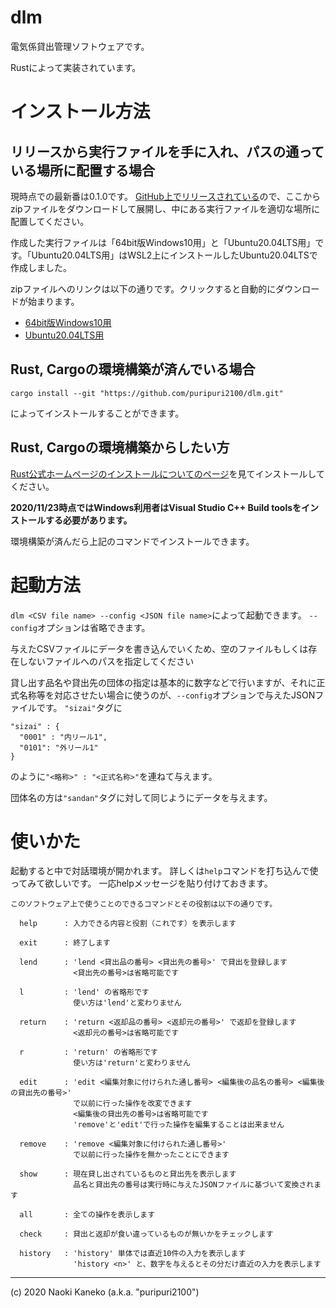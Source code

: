 # dlm

電気係貸出管理ソフトウェアです。

Rustによって実装されています。


# インストール方法


## リリースから実行ファイルを手に入れ、パスの通っている場所に配置する場合

現時点での最新番は0.1.0です。
[GitHub上でリリースされている](https://github.com/puripuri2100/dlm/releases/tag/0.1.0)ので、ここからzipファイルをダウンロードして展開し、中にある実行ファイルを適切な場所に配置してください。

作成した実行ファイルは「64bit版Windows10用」と「Ubuntu20.04LTS用」です。「Ubuntu20.04LTS用」はWSL2上にインストールしたUbuntu20.04LTSで作成しました。

zipファイルへのリンクは以下の通りです。クリックすると自動的にダウンロードが始まります。

- [64bit版Windows10用](https://github.com/puripuri2100/dlm/releases/download/0.1.0/windows10-64bit-2020-11-23.zip)
- [Ubuntu20.04LTS用](https://github.com/puripuri2100/dlm/releases/download/0.1.0/wsl2+ubuntu20.04LTS-2020-11-23.zip)


## Rust, Cargoの環境構築が済んでいる場合

```
cargo install --git "https://github.com/puripuri2100/dlm.git"
```

によってインストールすることができます。


## Rust, Cargoの環境構築からしたい方


[Rust公式ホームページのインストールについてのページ](https://www.rust-lang.org/ja/tools/install)を見てインストールしてください。

**2020/11/23時点ではWindows利用者はVisual Studio C++ Build toolsをインストールする必要があります。**


環境構築が済んだら上記のコマンドでインストールできます。



# 起動方法

`dlm <CSV file name> --config <JSON file name>`によって起動できます。
`--config`オプションは省略できます。

与えたCSVファイルにデータを書き込んでいくため、空のファイルもしくは存在しないファイルへのパスを指定してください

貸し出す品名や貸出先の団体の指定は基本的に数字などで行いますが、それに正式名称等を対応させたい場合に使うのが、`--config`オプションで与えたJSONファイルです。
`"sizai"`タグに

```
"sizai" : {
  "0001" : "内リール1",
  "0101": "外リール1"
}
```

のように`"<略称>" : "<正式名称>"`を連ねて与えます。

団体名の方は`"sandan"`タグに対して同じようにデータを与えます。


# 使いかた


起動すると中で対話環境が開かれます。
詳しくは`help`コマンドを打ち込んで使ってみて欲しいです。
一応helpメッセージを貼り付けておきます。


```
このソフトウェア上で使うことのできるコマンドとその役割は以下の通りです。

  help      : 入力できる内容と役割（これです）を表示します

  exit      : 終了します

  lend      : 'lend <貸出品の番号> <貸出先の番号>' で貸出を登録します
              <貸出先の番号>は省略可能です

  l         : 'lend' の省略形です
              使い方は'lend'と変わりません

  return    : 'return <返却品の番号> <返却元の番号>' で返却を登録します
              <返却元の番号>は省略可能です

  r         : 'return' の省略形です
              使い方は'return'と変わりません

  edit      : 'edit <編集対象に付けられた通し番号> <編集後の品名の番号> <編集後の貸出先の番号>'
              で以前に行った操作を改変できます
              <編集後の貸出先の番号>は省略可能です
              'remove'と'edit'で行った操作を編集することは出来ません

  remove    : 'remove <編集対象に付けられた通し番号>'
              で以前に行った操作を無かったことにできます

  show      : 現在貸し出されているものと貸出先を表示します
              品名と貸出先の番号は実行時に与えたJSONファイルに基づいて変換されます

  all       : 全ての操作を表示します

  check     : 貸出と返却が食い違っているものが無いかをチェックします

  history   : 'history' 単体では直近10件の入力を表示します
              'history <n>' と、数字を与えるとその分だけ直近の入力を表示します
```

---

(c) 2020 Naoki Kaneko (a.k.a. "puripuri2100")
